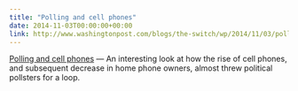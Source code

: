 ```yaml
---
title: "Polling and cell phones"
date: 2014-11-03T00:00:00+00:00
link: http://www.washingtonpost.com/blogs/the-switch/wp/2014/11/03/pollsters-used-to-worry-that-cellphone-users-would-skew-results-these-days-not-so-much/
---
```

[Polling and cell phones](http://www.washingtonpost.com/blogs/the-switch/wp/2014/11/03/pollsters-used-to-worry-that-cellphone-users-would-skew-results-these-days-not-so-much/) &mdash; 
 An interesting look at how the rise of cell phones, and subsequent decrease in home phone owners, almost threw political pollsters for a loop.

